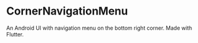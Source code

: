 # CornerNavigationMenu
An Android UI with navigation menu on the bottom right corner. Made with Flutter.
